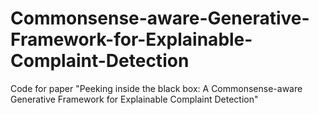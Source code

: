 # Commonsense-aware-Generative-Framework-for-Explainable-Complaint-Detection
Code for paper "Peeking inside the black box: A Commonsense-aware Generative Framework for Explainable Complaint Detection"
